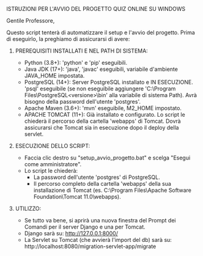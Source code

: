 ISTRUZIONI PER L'AVVIO DEL PROGETTO QUIZ ONLINE SU WINDOWS

Gentile Professore,

Questo script tenterà di automatizzare il setup e l'avvio del progetto.
Prima di eseguirlo, la preghiamo di assicurarsi di avere:

1.  PREREQUISITI INSTALLATI E NEL PATH DI SISTEMA:
    *   Python (3.8+): 'python' e 'pip' eseguibili.
    *   Java JDK (17+): 'java', 'javac' eseguibili, variabile d'ambiente JAVA_HOME impostata.
    *   PostgreSQL (14+): Server PostgreSQL installato e IN ESECUZIONE. 'psql' eseguibile (se non eseguibile aggiungere 'C:\Program Files\PostgreSQL\<versione>\bin' alla variabile di sistema Path).
        Avrà bisogno della password dell'utente 'postgres'.
    *   Apache Maven (3.6+): 'mvn' eseguibile, M2_HOME impostato.
    *   APACHE TOMCAT (11+): Già installato e configurato.
        Lo script le chiederà il percorso della cartella 'webapps' di Tomcat.
        Dovrà assicurarsi che Tomcat sia in esecuzione dopo il deploy della servlet.

2.  ESECUZIONE DELLO SCRIPT:
    *   Faccia clic destro su "setup_avvio_progetto.bat" e scelga "Esegui come amministratore".
    *   Lo script le chiederà:
        *   La password dell'utente 'postgres' di PostgreSQL.
        *   Il percorso completo della cartella 'webapps' della sua installazione di Tomcat
            (es. C:\Program Files\Apache Software Foundation\Tomcat 11.0\webapps).

3.  UTILIZZO:
    *   Se tutto va bene, si aprirà una nuova finestra del Prompt dei Comandi per il server Django e una per Tomcat.
    *   Django sarà su: http://127.0.0.1:8000/
    *   La Servlet su Tomcat (che avvierà l'import del db) sarà su: http://localhost:8080/migration-servlet-app/migrate